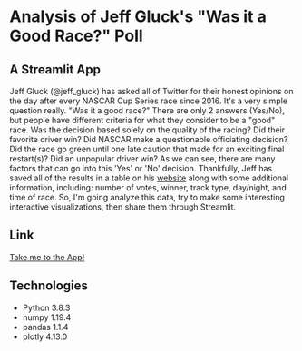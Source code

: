 # Analysis of Jeff Gluck's "Was it a Good Race?" Poll
## A Streamlit App

Jeff Gluck (@jeff_gluck) has asked all of Twitter for
their honest opinions on the day after every NASCAR Cup Series
race since 2016. It's a very simple question really. "Was it a
good race?" There are only 2 answers (Yes/No), but people have
different criteria for what they consider to be a "good" race.
Was the decision based solely on the quality of the racing?
Did their favorite driver win? Did NASCAR make a questionable
officiating decision? Did the race go green until one late
caution that made for an exciting final restart(s)? Did an
unpopular driver win? As we can see, there are many factors that
can go into this 'Yes' or 'No' decision. Thankfully,
Jeff has saved all of the results in a table on his [website](https://jeffgluck.com) along with some additional information,
including: number of votes, winner, track type, day/night, and
time of race. So, I'm going analyze this data, try to make
some interesting interactive visualizations, then share them
through Streamlit.

## Link
[Take me to the App!](https://share.streamlit.io/dcribb19/race_poll/main/race_poll_app.py)

## Technologies
 - Python 3.8.3
 - numpy 1.19.4
 - pandas 1.1.4
 - plotly 4.13.0